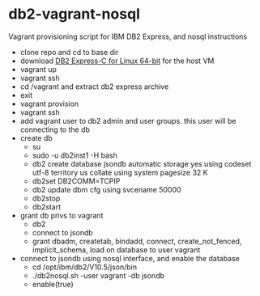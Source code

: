 db2-vagrant-nosql
=================

Vagrant provisioning script for IBM DB2 Express, and nosql instructions

* clone repo and cd to base dir
* download [DB2 Express-C for Linux 64-bit](http://www-01.ibm.com/software/data/db2/express-c/download.html) for the host VM
* vagrant up
* vagrant ssh
* cd /vagrant and extract db2 express archive
* exit
* vagrant provision
* vagrant ssh
* add vagrant user to db2 admin and user groups. this user will be connecting to the db
* create db
  * su
  * sudo -u db2inst1 -H bash
  * db2 create database jsondb automatic storage yes using codeset utf-8 territory us collate using system pagesize 32 K
  * db2set DB2COMM=TCPIP
  * db2 update dbm cfg using svcename 50000
  * db2stop
  * db2start
* grant db privs to vagrant
  * db2
  * connect to jsondb
  * grant dbadm, createtab, bindadd, connect, create_not_fenced, implicit_schema, load on database to user vagrant
* connect to jsondb using nosql interface, and enable the database
  * cd /opt/ibm/db2/V10.5/json/bin
  * ./db2nosql.sh -user vagrant -db jsondb
  * enable(true)
